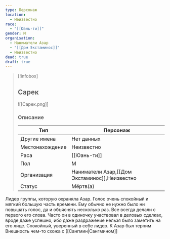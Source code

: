 ```yaml
---
type: Персонаж
location:
  - Неизвестно
race:
  - "[[Юань-ти]]"
gender: М
organisation:
  - Наниматели Азар
  - "[[Дом Экстаминос]]"
  - Неизвестно
dead: true
draft: true
---
```


> [!infobox]
> 
> ## Сарек
> 
> ![[Сарек.png]]
> 
> ### Описание
> 
> | Тип | Персонаж |
> | --- | --- |
> | Другие имена| Нет данных |
> | Местонахождение | Неизвестно |
> | Раса | [[Юань-ти]] |
> | Пол | М |
> | Организация | Наниматели Азар,[[Дом Экстаминос]],Неизвестно |
> | Статус | Мёртв(а) |

Лидер группы, которую охраняла Азар. Голос очень спокойный и мягкий большую часть времени. Ему обычно не нужно было ни повышать голос, да и объяснять несколько раз. Все всегда делали с первого его слова. Часто он в одиночку участвовал в деловых сделках, вроде даже успешно, ибо даже раздражение нельзя было заметить на его лице. Спокойный, уверенный в себе лидер. К Азар был терпим
Внешность чем-то схожа с [[Сангмин|Сангмином]]